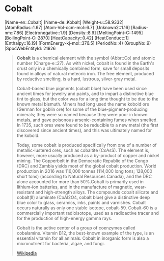 ﻿---
type: Element
GroupName: Group-09-Cobalt
---

# Cobalt

[Name-en::Cobalt]
[Name-de::Kobalt]
[Weight-u::58.9332]
[AtomRadius::1.67]
[Atom-Vol-ccm-mol::6.7]
[Unknown2::1.16]
[Radius-nm::7.86]
[Electronegative::1.9]
[Density::8.9]
[MeltingPoint-C::1495]
[BoilingPoint-C::2870]
[HeatCapacity::0.42]
[HeatConduct::1]
[Enthalpy::16.19]
[FormEnergy-kj-mol::376.5]
(PeriodNo::4)
(GroupNo::9)
[SpocWebEntityId: 21926


> **Cobalt** is a chemical element with the symbol (Abbr::Co) and atomic number (Charge-e::27). As with nickel, cobalt is found in the Earth's crust only in a chemically combined form, save for small deposits found in alloys of natural meteoric iron. The free element, produced by reductive smelting, is a hard, lustrous, silver-gray metal.
>
> Cobalt-based blue pigments (cobalt blue) have been used since ancient times for jewelry and paints, and to impart a distinctive blue tint to glass, but the color was for a long time thought to be due to the known metal bismuth. Miners had long used the name kobold ore (German for goblin ore) for some of the blue-pigment-producing minerals; they were so named because they were poor in known metals, and gave poisonous arsenic-containing fumes when smelted. In 1735, such ores were found to be reducible to a new metal (the first discovered since ancient times), and this was ultimately named for the kobold.
>
> Today, some cobalt is produced specifically from one of a number of metallic-lustered ores, such as cobaltite (CoAsS). The element is, however, more usually produced as a by-product of copper and nickel mining. The Copperbelt in the Democratic Republic of the Congo (DRC) and Zambia yields most of the global cobalt production. World production in 2016 was 116,000 tonnes (114,000 long tons; 128,000 short tons) (according to Natural Resources Canada), and the DRC alone accounted for more than 50%.Cobalt is primarily used in lithium-ion batteries, and in the manufacture of magnetic, wear-resistant and high-strength alloys. The compounds cobalt silicate and cobalt(II) aluminate (CoAl2O4, cobalt blue) give a distinctive deep blue color to glass, ceramics, inks, paints and varnishes. Cobalt occurs naturally as only one stable isotope, cobalt-59. Cobalt-60 is a commercially important radioisotope, used as a radioactive tracer and for the production of high-energy gamma rays.
>
> Cobalt is the active center of a group of coenzymes called cobalamins. Vitamin B12, the best-known example of the type, is an essential vitamin for all animals. Cobalt in inorganic form is also a micronutrient for bacteria, algae, and fungi.
>
> [Wikipedia](https://en.wikipedia.org/wiki/Cobalt)


